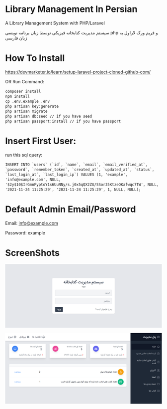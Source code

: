 # Library Management In Persian
 A Library Management System with PHP/Laravel 
 
 سیستم مدیریت کتابخانه فیزیکی توسط زبان برنامه نویسی php و فریم ورک لاراول به زبان فارسی


# How To Install
https://devmarketer.io/learn/setup-laravel-project-cloned-github-com/

OR Run Command:

    composer install
    npm install
    cp .env.example .env 
    php artisan key:generate
    php artisan migrate  
    php artisan db:seed // if you have seed  
    php artisan passport:install // if you have passport  


# Insert First User:
run this sql query:

    INSERT INTO `users` (`id`, `name`, `email`, `email_verified_at`, `password`, `remember_token`, `created_at`, `updated_at`, `status`, `last_login_at`, `last_login_ip`) VALUES (1, 'example', 'info@example.com', NULL, '$2y$10$IrGmnFyptoY1s6UuNNy/s.j0x5qQX2ZU/SSor35KtzeOKafwqc7TW', NULL, '2021-11-24 11:25:29', '2021-11-24 11:25:29', 1, NULL, NULL);

# Default Admin Email/Password
Email: info@example.com

Password: example


# ScreenShots
![enter image description here](https://github.com/M0H4MM4D0UTIS/library-management/blob/main/screenshots/%D9%88%D8%B1%D9%88%D8%AF.png?raw=true)

![enter image description here](https://github.com/M0H4MM4D0UTIS/library-management/blob/main/screenshots/%D8%AF%D8%A7%D8%B4%D8%A8%D9%88%D8%B1%D8%AF.png?raw=true)

